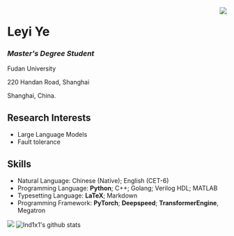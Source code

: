 <img align="right" src="https://count.getloli.com/get/@:Ind1x1?theme=rule34">

# Leyi Ye

### *Master's Degree Student*

Fudan University

220 Handan Road, Shanghai

Shanghai, China.

## Research Interests
- Large Language Models
- Fault tolerance

## Skills

- Natural Language: Chinese (Native); English (CET-6)
- Programming Language: **Python**; C++; Golang; Verilog HDL; MATLAB
- Typesetting Language: **LaTeX**; Markdown
- Programming Framework: **PyTorch**; **Deepspeed**; **TransformerEngine**, Megatron

[![](https://activity-graph.herokuapp.com/graph?username=Ind1x1&theme=dracula)](https://github.com/ashutosh00710/github-readme-activity-graph)
![Ind1x1's github stats](https://github-readme-stats.vercel.app/api?username=Ind1x1&show_icons=true&theme=vue)
